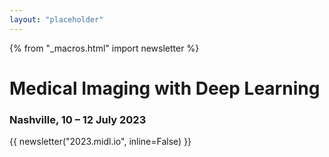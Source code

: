 ```yaml
---
layout: "placeholder"
---
```


{% from "_macros.html" import newsletter %}

<h1>Medical Imaging with Deep&nbsp;Learning</h1>
<h3>Nashville, 10 &ndash; 12 July 2023</h3>

{{ newsletter("2023.midl.io", inline=False) }}
